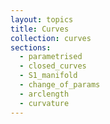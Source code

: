 ```yaml
---
layout: topics
title: Curves
collection: curves
sections:
  - parametrised
  - closed_curves
  - S1_manifold
  - change_of_params
  - arclength
  - curvature
---
```

